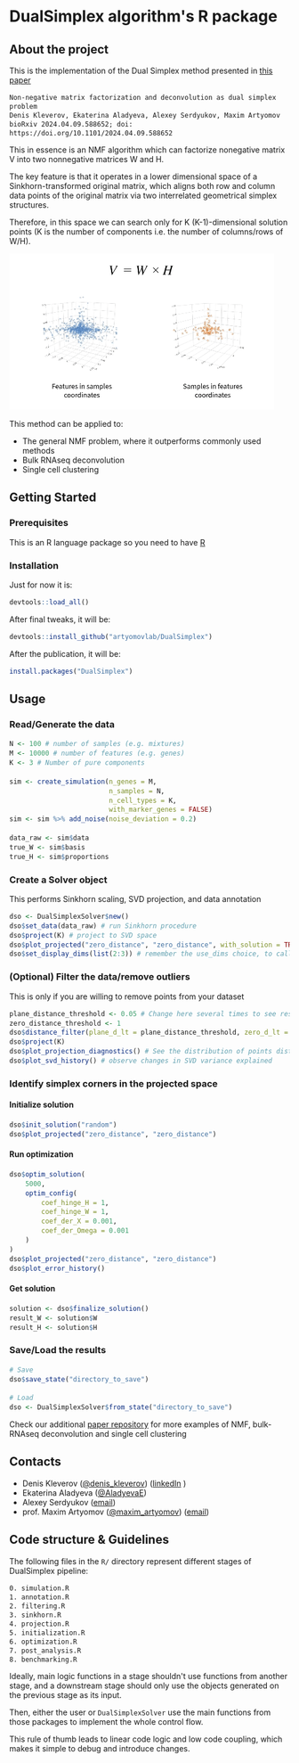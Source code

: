 # DualSimplex algorithm's R package

## About the project
This is the implementation of the Dual Simplex method presented in [this paper](https://www.biorxiv.org/content/10.1101/2024.04.09.588652v1)

```angular2html
Non-negative matrix factorization and deconvolution as dual simplex problem
Denis Kleverov, Ekaterina Aladyeva, Alexey Serdyukov, Maxim Artyomov
bioRxiv 2024.04.09.588652; doi: https://doi.org/10.1101/2024.04.09.588652
```
This in essence is an NMF algorithm which can factorize nonegative matrix V into two nonnegative matrices W and H.

The key feature is that it operates in a lower dimensional space of a Sinkhorn-transformed original matrix,
which aligns both row and column data points of the original matrix via two interrelated geometrical simplex structures.

Therefore, in this space we can search only for K (K-1)-dimensional solution points (K is the number of components i.e. the number of columns/rows of W/H).

![](inst/extdata/DualSimplex.gif)

This method can be applied to:
- The general NMF problem, where it outperforms commonly used methods
- Bulk RNAseq deconvolution
- Single cell clustering

## Getting Started
### Prerequisites
This is an R language package so you need to have [R](https://www.r-project.org/about.html)

### Installation
Just for now it is:
```r
devtools::load_all()
```

After final tweaks, it will be: 
```r
devtools::install_github("artyomovlab/DualSimplex")
```

After the publication, it will be:
```r
install.packages("DualSimplex")
```


## Usage
### Read/Generate the data
```r
N <- 100 # number of samples (e.g. mixtures)
M <- 10000 # number of features (e.g. genes)
K <- 3 # Number of pure components

sim <- create_simulation(n_genes = M,
                         n_samples = N,
                         n_cell_types = K,
                         with_marker_genes = FALSE)
sim <- sim %>% add_noise(noise_deviation = 0.2)

data_raw <- sim$data
true_W <- sim$basis
true_H <- sim$proportions
```

### Create a Solver object
This performs Sinkhorn scaling, SVD projection, and data annotation
```r
dso <- DualSimplexSolver$new()
dso$set_data(data_raw) # run Sinkhorn procedure
dso$project(K) # project to SVD space
dso$plot_projected("zero_distance", "zero_distance", with_solution = TRUE, use_dims = list(2:3)) # visualize the projection
dso$set_display_dims(list(2:3)) # remember the use_dims choice, to call just dso$plot_projected()
```

### (Optional) Filter the data/remove outliers 
This is only if you are willing to remove points from your dataset
```r
plane_distance_threshold <- 0.05 # Change here several times to see result, start with big and lower it
zero_distance_threshold <- 1
dso$distance_filter(plane_d_lt = plane_distance_threshold, zero_d_lt = zero_distance_threshold, genes = T)
dso$project(K)
dso$plot_projection_diagnostics() # See the distribution of points distances
dso$plot_svd_history() # observe changes in SVD variance explained
```

### Identify simplex corners in the projected space
#### Initialize solution
```r
dso$init_solution("random")
dso$plot_projected("zero_distance", "zero_distance")
```

#### Run optimization
```r
dso$optim_solution(
    5000,
    optim_config(
        coef_hinge_H = 1,
        coef_hinge_W = 1,
        coef_der_X = 0.001, 
        coef_der_Omega = 0.001
    )
)
dso$plot_projected("zero_distance", "zero_distance")
dso$plot_error_history()
```

#### Get solution
```r
solution <- dso$finalize_solution()
result_W <- solution$W
result_H <- solution$H
```

### Save/Load the results
```r
# Save
dso$save_state("directory_to_save")

# Load
dso <- DualSimplexSolver$from_state("directory_to_save")
```

Check our additional [paper repository](https://github.com/artyomovlab/dualsimplex_paper) for more examples of NMF, bulk-RNAseq deconvolution and single cell clustering


## Contacts

-  Denis Kleverov ([@denis_kleverov](https://twitter.com/denis_kleverov)) ([linkedIn](https://linkedin.com/in/denklewer) )
-  Ekaterina Aladyeva ([@AladyevaE](https://twitter.com/AladyevaE)) 
-  Alexey Serdyukov ([email](mailto:leshaserdyukov@gmail.com))
-  prof. Maxim Artyomov ([@maxim_artyomov](https://twitter.com/maxim_artyomov)) ([email](mailto:martyomov@wustl.edu))



## Code structure & Guidelines

The following files in the `R/` directory represent different stages
of DualSimplex pipeline:
```
0. simulation.R
1. annotation.R
2. filtering.R
3. sinkhorn.R
4. projection.R
5. initialization.R
6. optimization.R
7. post_analysis.R
8. benchmarking.R
```

Ideally, main logic functions in a stage shouldn't use 
functions from another stage, and a downstream stage 
should only use the objects generated on the previous stage as its input. 

Then, either the user or `DualSimplexSolver` use the main
functions from those packages to implement the whole control flow.

This rule of thumb leads to linear code logic and low code coupling,
which makes it simple to debug and introduce changes.
